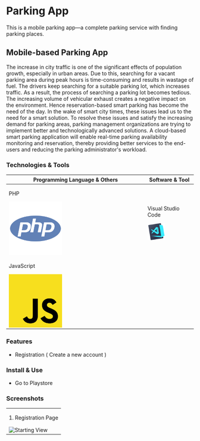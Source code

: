 # Parking App
This is a mobile parking app—a complete parking service with finding parking places. 

## Mobile-based Parking App
The increase in city traffic is one of the significant effects of population growth, especially in urban areas. Due to this, searching for a vacant parking area during peak hours is time-consuming and results in wastage of fuel. The drivers keep searching for a suitable parking lot, which increases traffic. As a result, the process of searching a parking lot becomes tedious. The increasing volume of vehicular exhaust creates a  negative impact on the environment. Hence reservation-based smart parking has become the need of the day. In the wake of smart city times, these issues lead us to the need for a smart solution. To resolve these issues and satisfy the increasing demand for parking areas,  parking management organizations are trying to implement better and technologically advanced solutions. A cloud-based smart parking application will enable real-time parking availability monitoring and reservation, thereby providing better services to the end-users and reducing the parking administrator's workload.

### Technologies & Tools

 <table>
    <thead>
        <tr>
            <th> Programming Language & Others</th>
            <th> Software & Tool </th>
        </tr>
    </thead>
    <tbody>
        <tr>
         <td><p> PHP </p><img style="vertical-align:middle" alt="PHP Programming" height"40%" width="40%" src="https://github.com/HafizurRahman111/HafizurRahman111/blob/main/images/php.svg" /></td>
            <td><p> Visual Studio Code </p><img style="vertical-align:middle" alt="Visual Studio Code" height"40%" width="40%" src="https://github.com/HafizurRahman111/HafizurRahman111/blob/main/images/vscode.png" /></td>
        </tr>
          <tr>
         <td><p> JavaScript </p><img style="vertical-align:middle" alt="Javascript" height"40%" width="40%" src="https://github.com/HafizurRahman111/HafizurRahman111/blob/main/images/javascript.svg" /></td>
            <td></td>
        </tr>
    </tbody>
</table>


### Features
 - Registration ( Create a new account )
 
 
### Install & Use
 - Go to Playstore
 
### Screenshots

<table>
        <tr>
          <td><p>1. Registration Page </p><img style="vertical-align:middle" alt="Starting View" src="Screenshots/Screenshot 2020-01-18 12.23.12.png" /></td>
        </tr>
</table>

